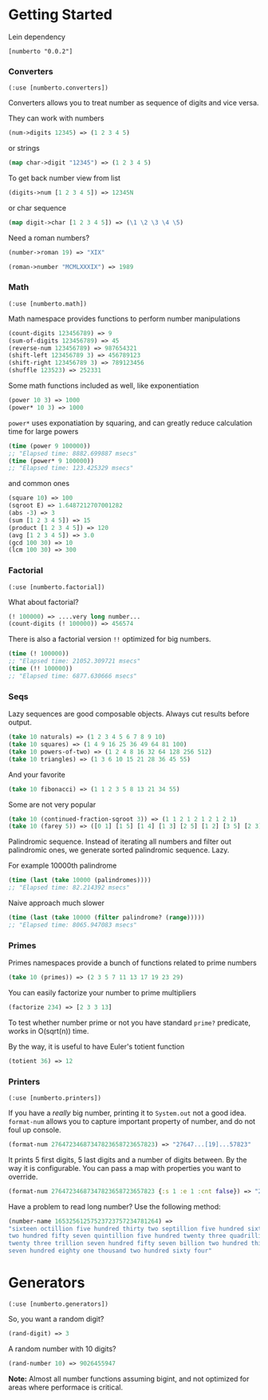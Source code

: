 # Getting Started

Lein dependency

```
[numberto "0.0.2"]
```

### Converters

`(:use [numberto.converters])`

Converters allows you to treat number as sequence of digits and vice versa.

They can work with numbers

``` clojure
(num->digits 12345) => (1 2 3 4 5)
```

or strings

``` clojure
(map char->digit "12345") => (1 2 3 4 5)
```

To get back number view from list

``` clojure
(digits->num [1 2 3 4 5]) => 12345N
```

or char sequence

``` clojure
(map digit->char [1 2 3 4 5]) => (\1 \2 \3 \4 \5)
```

Need a roman numbers?

``` clojure
(number->roman 19) => "XIX"
```

``` clojure
(roman->number "MCMLXXXIX") => 1989
```

### Math

`(:use [numberto.math])`

Math namespace provides functions to perform number manipulations

``` clojure
(count-digits 123456789) => 9
(sum-of-digits 123456789) => 45
(reverse-num 123456789) => 987654321
(shift-left 123456789 3) => 456789123
(shift-right 123456789 3) => 789123456
(shuffle 123523) => 252331
```

Some math functions included as well, like exponentiation

``` clojure
(power 10 3) => 1000
(power* 10 3) => 1000
```

`power*` uses exponatiation by squaring, and can greatly reduce calculation time for large powers

``` clojure
(time (power 9 100000))
;; "Elapsed time: 8882.699887 msecs"
(time (power* 9 100000))
;; "Elapsed time: 123.425329 msecs"
```

and common ones

``` clojure
(square 10) => 100
(sqroot E) => 1.6487212707001282
(abs -3) => 3
(sum [1 2 3 4 5]) => 15
(product [1 2 3 4 5]) => 120
(avg [1 2 3 4 5]) => 3.0
(gcd 100 30) => 10
(lcm 100 30) => 300
```

### Factorial

`(:use [numberto.factorial])`

What about factorial? 

``` clojure
(! 100000) => ....very long number...
(count-digits (! 100000)) => 456574
```

There is also a factorial version `!!` optimized for big numbers.

``` clojure
(time (! 100000))
;; "Elapsed time: 21052.309721 msecs"
(time (!! 100000))
;; "Elapsed time: 6877.630666 msecs"
```

### Seqs

Lazy sequences are good composable objects. Always cut results before output.

``` clojure
(take 10 naturals) => (1 2 3 4 5 6 7 8 9 10)
(take 10 squares) => (1 4 9 16 25 36 49 64 81 100)
(take 10 powers-of-two) => (1 2 4 8 16 32 64 128 256 512)
(take 10 triangles) => (1 3 6 10 15 21 28 36 45 55)
```

And your favorite

``` clojure
(take 10 fibonacci) => (1 1 2 3 5 8 13 21 34 55)
```

Some are not very popular

``` clojure
(take 10 (continued-fraction-sqroot 3)) => (1 1 2 1 2 1 2 1 2 1)
(take 10 (farey 5)) => ([0 1] [1 5] [1 4] [1 3] [2 5] [1 2] [3 5] [2 3] [3 4] [4 5])
```

Palindromic sequence. Instead of iterating all numbers and filter out
palindromic ones, we generate sorted palindromic sequence. Lazy.

For example 10000th palindrome

``` clojure
(time (last (take 10000 (palindromes)))) 
;; "Elapsed time: 82.214392 msecs"
```

Naive approach much slower

``` clojure
(time (last (take 10000 (filter palindrome? (range)))))
;; "Elapsed time: 8065.947083 msecs"
```

### Primes

Primes namespaces provide a bunch of functions related to prime numbers

``` clojure
(take 10 (primes)) => (2 3 5 7 11 13 17 19 23 29)
```

You can easily factorize your number to prime multipliers

``` clojure
(factorize 234) => [2 3 3 13]
```

To test whether number prime or not you have standard `prime?` predicate, works in O(sqrt(n)) time.

By the way, it is useful to have Euler's totient function

``` clojure
(totient 36) => 12
```

### Printers

`(:use [numberto.printers])`

If you have a *really* big number, printing it to `System.out` not a good idea.
`format-num` allows you to capture important property of number, and do not foul up console. 

``` clojure
(format-num 27647234687347823658723657823) => "27647...[19]...57823"
```

It prints 5 first digits, 5 last digits and a number of digits between. By the way
it is configurable. You can pass a map with properties you want to override.

``` clojure
(format-num 27647234687347823658723657823 {:s 1 :e 1 :cnt false}) => "2...3"
```

Have a problem to read long number? Use the following method:

``` clojure
(number-name 16532561257523723757234781264) =>
"sixteen octillion five hundred thirty two septillion five hundred sixty one sextillion
two hundred fifty seven quintillion five hundred twenty three quadrillion seven hundred
twenty three trillion seven hundred fifty seven billion two hundred thirty four million
seven hundred eighty one thousand two hundred sixty four"
```

# Generators

`(:use [numberto.generators])`

So, you want a random digit?

``` clojure
(rand-digit) => 3
```

A random number with 10 digits?

``` clojure
(rand-number 10) => 9026455947
```


**Note:** Almost all number functions assuming bigint, and not optimized for areas where performace is critical.
